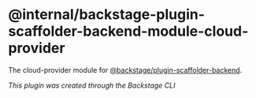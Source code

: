 # @internal/backstage-plugin-scaffolder-backend-module-cloud-provider

The cloud-provider module for [@backstage/plugin-scaffolder-backend](https://www.npmjs.com/package/@backstage/plugin-scaffolder-backend).

_This plugin was created through the Backstage CLI_
